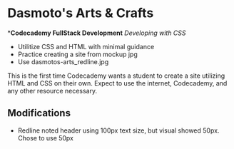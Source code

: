 # Dasmoto's Arts & Crafts
***Codecademy FullStack Development**
  *Developing with CSS*
* Utilitize CSS and HTML with minimal guidance  
* Practice creating a site from mockup jpg
* Use dasmotos-arts_redline.jpg

This is the first time Codecademy wants a student to create a site utilizing HTML and CSS on their own.  Expect to use the internet, Codecademy, and any other resource necessary.

## Modifications
* Redline noted header using 100px text size, but visual showed 50px.  Chose to use 50px

